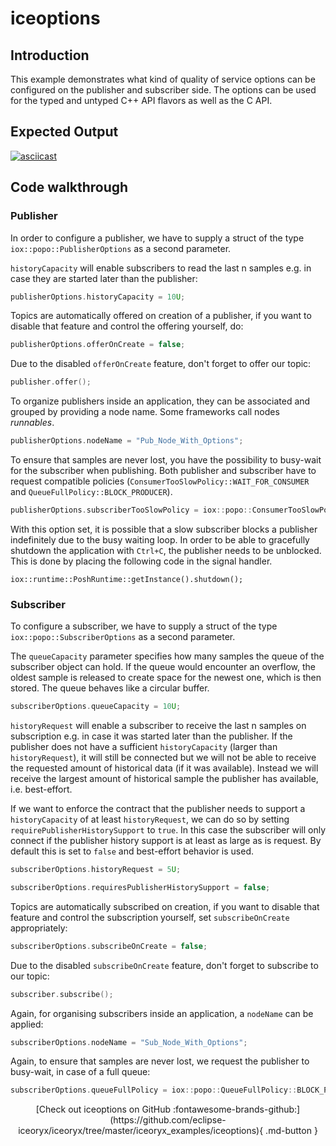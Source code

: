 # iceoptions

## Introduction

This example demonstrates what kind of quality of service options can be configured on the publisher and subscriber
side. The options can be used for the typed and untyped C++ API flavors as well as the C API.

## Expected Output

[![asciicast](https://asciinema.org/a/407362.svg)](https://asciinema.org/a/407362)

## Code walkthrough

### Publisher

In order to configure a publisher, we have to supply a struct of the type `iox::popo::PublisherOptions` as a second parameter.

`historyCapacity` will enable subscribers to read the last n samples e.g. in case they are started later than the publisher:

<!--[geoffrey][iceoryx_examples/iceoptions/iox_publisher_with_options.cpp][history capacity]-->
```cpp
publisherOptions.historyCapacity = 10U;
```

Topics are automatically offered on creation of a publisher, if you want to disable that feature and control the offering yourself, do:

<!--[geoffrey][iceoryx_examples/iceoptions/iox_publisher_with_options.cpp][offer on create]-->
```cpp
publisherOptions.offerOnCreate = false;
```

Due to the disabled `offerOnCreate` feature, don't forget to offer our topic:

<!--[geoffrey][iceoryx_examples/iceoptions/iox_publisher_with_options.cpp][offer]-->
```cpp
publisher.offer();
```

To organize publishers inside an application, they can be associated and grouped by providing a node name. Some frameworks call nodes _runnables_.

<!--[geoffrey][iceoryx_examples/iceoptions/iox_publisher_with_options.cpp][node name]-->
```cpp
publisherOptions.nodeName = "Pub_Node_With_Options";
```

To ensure that samples are never lost, you have the possibility to busy-wait for the subscriber when publishing.
Both publisher and subscriber have to request compatible policies (`ConsumerTooSlowPolicy::WAIT_FOR_CONSUMER` and
`QueueFullPolicy::BLOCK_PRODUCER`).

<!--[geoffrey][iceoryx_examples/iceoptions/iox_publisher_with_options.cpp][too slow policy]-->
```cpp
publisherOptions.subscriberTooSlowPolicy = iox::popo::ConsumerTooSlowPolicy::WAIT_FOR_CONSUMER;
```

With this option set, it is possible that a slow subscriber blocks a publisher indefinitely due to the busy waiting loop.
In order to be able to gracefully shutdown the application with `Ctrl+C`, the publisher needs to be unblocked.
This is done by placing the following code in the signal handler.
<!--[geoffrey][iceoryx_examples/iceoptions/iox_publisher_with_options.cpp][shutdown]-->
```
iox::runtime::PoshRuntime::getInstance().shutdown();
```

### Subscriber

To configure a subscriber, we have to supply a struct of the type `iox::popo::SubscriberOptions` as a second parameter.

The `queueCapacity` parameter specifies how many samples the queue of the subscriber object can hold. If the queue
would encounter an overflow, the oldest sample is released to create space for the newest one, which is then stored. The queue behaves like a circular buffer.

<!--[geoffrey][iceoryx_examples/iceoptions/iox_subscriber_with_options.cpp][queue capacity]-->
```cpp
subscriberOptions.queueCapacity = 10U;
```

`historyRequest` will enable a subscriber to receive the last n samples on subscription e.g. in case it was started later than the publisher.
If the publisher does not have a sufficient `historyCapacity` (larger than `historyRequest`), it will still be connected but we will not be able to
receive the requested amount of historical data (if it was available). Instead we will receive the largest amount of historical sample
the publisher has available, i.e. best-effort.

If we want to enforce the contract that the publisher needs to support a `historyCapacity` of at least `historyRequest`, we can do so by setting
`requirePublisherHistorySupport` to `true`. In this case the subscriber will only connect if the publisher history support is at least as large as is request.
By default this is set to `false` and best-effort behavior is used.

<!--[geoffrey][iceoryx_examples/iceoptions/iox_subscriber_with_options.cpp][history]-->
```cpp
subscriberOptions.historyRequest = 5U;

subscriberOptions.requiresPublisherHistorySupport = false;
```

Topics are automatically subscribed on creation, if you want to disable that feature and control the subscription
yourself, set `subscribeOnCreate` appropriately:

<!--[geoffrey][iceoryx_examples/iceoptions/iox_subscriber_with_options.cpp][subscribe on create]-->
```cpp
subscriberOptions.subscribeOnCreate = false;
```

Due to the disabled `subscribeOnCreate` feature, don't forget to subscribe to our topic:

<!--[geoffrey][iceoryx_examples/iceoptions/iox_subscriber_with_options.cpp][subscribe]-->
```cpp
subscriber.subscribe();
```

Again, for organising subscribers inside an application, a `nodeName` can be applied:

<!--[geoffrey][iceoryx_examples/iceoptions/iox_subscriber_with_options.cpp][node name]-->
```cpp
subscriberOptions.nodeName = "Sub_Node_With_Options";
```

Again, to ensure that samples are never lost, we request the publisher to busy-wait, in case of a full queue:

<!--[geoffrey][iceoryx_examples/iceoptions/iox_subscriber_with_options.cpp][queue full policy]-->
```cpp
subscriberOptions.queueFullPolicy = iox::popo::QueueFullPolicy::BLOCK_PRODUCER;
```

<center>
[Check out iceoptions on GitHub :fontawesome-brands-github:](https://github.com/eclipse-iceoryx/iceoryx/tree/master/iceoryx_examples/iceoptions){ .md-button }
</center>
